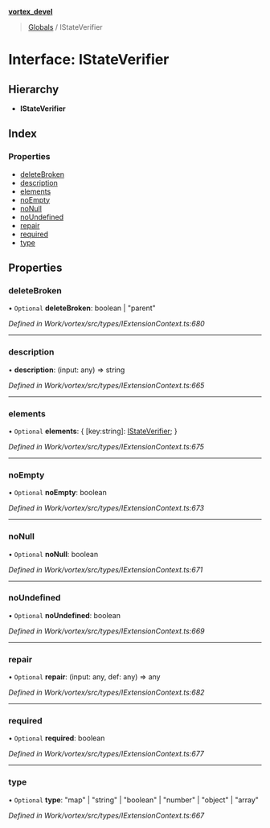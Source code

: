 **[vortex_devel](../README.md)**

> [Globals](../globals.md) / IStateVerifier

# Interface: IStateVerifier

## Hierarchy

* **IStateVerifier**

## Index

### Properties

* [deleteBroken](istateverifier.md#deletebroken)
* [description](istateverifier.md#description)
* [elements](istateverifier.md#elements)
* [noEmpty](istateverifier.md#noempty)
* [noNull](istateverifier.md#nonull)
* [noUndefined](istateverifier.md#noundefined)
* [repair](istateverifier.md#repair)
* [required](istateverifier.md#required)
* [type](istateverifier.md#type)

## Properties

### deleteBroken

• `Optional` **deleteBroken**: boolean \| \"parent\"

*Defined in Work/vortex/src/types/IExtensionContext.ts:680*

___

### description

•  **description**: (input: any) => string

*Defined in Work/vortex/src/types/IExtensionContext.ts:665*

___

### elements

• `Optional` **elements**: { [key:string]: [IStateVerifier](istateverifier.md);  }

*Defined in Work/vortex/src/types/IExtensionContext.ts:675*

___

### noEmpty

• `Optional` **noEmpty**: boolean

*Defined in Work/vortex/src/types/IExtensionContext.ts:673*

___

### noNull

• `Optional` **noNull**: boolean

*Defined in Work/vortex/src/types/IExtensionContext.ts:671*

___

### noUndefined

• `Optional` **noUndefined**: boolean

*Defined in Work/vortex/src/types/IExtensionContext.ts:669*

___

### repair

• `Optional` **repair**: (input: any, def: any) => any

*Defined in Work/vortex/src/types/IExtensionContext.ts:682*

___

### required

• `Optional` **required**: boolean

*Defined in Work/vortex/src/types/IExtensionContext.ts:677*

___

### type

• `Optional` **type**: \"map\" \| \"string\" \| \"boolean\" \| \"number\" \| \"object\" \| \"array\"

*Defined in Work/vortex/src/types/IExtensionContext.ts:667*
